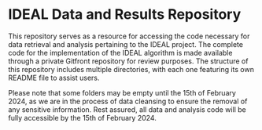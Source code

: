# IDEAL Data and Results Repository

This repository serves as a resource for accessing the code necessary for data retrieval and analysis pertaining to the IDEAL project. The complete code for the implementation of the IDEAL algorithm is made available through a private Gitfront repository for review purposes. The structure of this repository includes multiple directories, with each one featuring its own README file to assist users.

Please note that some folders may be empty until the 15th of February 2024, as we are in the process of data cleansing to ensure the removal of any sensitive information. Rest assured, all data and analysis code will be fully accessible by the 15th of February 2024.
